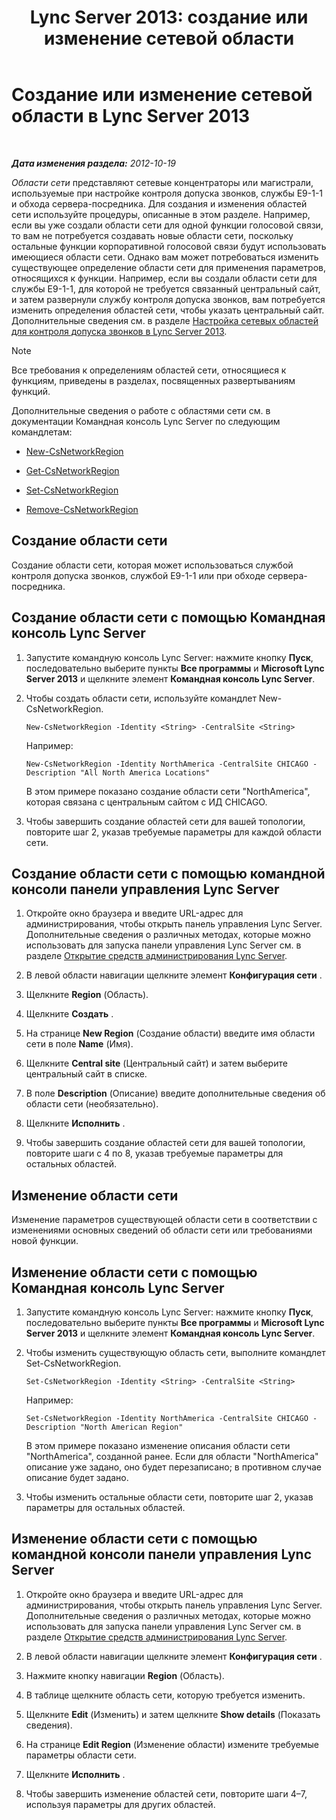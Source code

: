 ﻿---
title: 'Lync Server 2013: создание или изменение сетевой области'
TOCTitle: Создание или изменение сетевой области
ms:assetid: bf7a3dc4-71a2-4559-a547-d90305d4f904
ms:mtpsurl: https://technet.microsoft.com/ru-ru/library/Gg412933(v=OCS.15)
ms:contentKeyID: 49311016
ms.date: 05/19/2016
mtps_version: v=OCS.15
ms.translationtype: HT
---

# Создание или изменение сетевой области в Lync Server 2013

 

_**Дата изменения раздела:** 2012-10-19_

*Области сети* представляют сетевые концентраторы или магистрали, используемые при настройке контроля допуска звонков, службы E9-1-1 и обхода сервера-посредника. Для создания и изменения областей сети используйте процедуры, описанные в этом разделе. Например, если вы уже создали области сети для одной функции голосовой связи, то вам не потребуется создавать новые области сети, поскольку остальные функции корпоративной голосовой связи будут использовать имеющиеся области сети. Однако вам может потребоваться изменить существующее определение области сети для применения параметров, относящихся к функции. Например, если вы создали области сети для службы E9-1-1, для которой не требуется связанный центральный сайт, и затем развернули службу контроля допуска звонков, вам потребуется изменить определения областей сети, чтобы указать центральный сайт. Дополнительные сведения см. в разделе [Настройка сетевых областей для контроля допуска звонков в Lync Server 2013](lync-server-2013-configure-network-regions-for-cac.md).

> [!note]  
> Все требования к определениям областей сети, относящиеся к функциям, приведены в разделах, посвященных развертываниям функций.

Дополнительные сведения о работе с областями сети см. в документации Командная консоль Lync Server по следующим командлетам:

  - [New-CsNetworkRegion](https://docs.microsoft.com/en-us/powershell/module/skype/New-CsNetworkRegion)

  - [Get-CsNetworkRegion](https://docs.microsoft.com/en-us/powershell/module/skype/Get-CsNetworkRegionLink)

  - [Set-CsNetworkRegion](https://docs.microsoft.com/en-us/powershell/module/skype/Set-CsNetworkRegion)

  - [Remove-CsNetworkRegion](https://docs.microsoft.com/en-us/powershell/module/skype/Remove-CsNetworkRegion)

## Создание области сети

Создание области сети, которая может использоваться службой контроля допуска звонков, службой E9-1-1 или при обходе сервера-посредника.

## Создание области сети с помощью Командная консоль Lync Server

1.  Запустите командную консоль Lync Server: нажмите кнопку **Пуск**, последовательно выберите пункты **Все программы** и **Microsoft Lync Server 2013** и щелкните элемент **Командная консоль Lync Server**.

2.  Чтобы создать области сети, используйте командлет New-CsNetworkRegion.
    
        New-CsNetworkRegion -Identity <String> -CentralSite <String>
    
    Например:
    
        New-CsNetworkRegion -Identity NorthAmerica -CentralSite CHICAGO -Description "All North America Locations"
    
    В этом примере показано создание области сети "NorthAmerica", которая связана с центральным сайтом с ИД CHICAGO.

3.  Чтобы завершить создание областей сети для вашей топологии, повторите шаг 2, указав требуемые параметры для каждой области сети.

## Создание области сети с помощью командной консоли панели управления Lync Server

1.  Откройте окно браузера и введите URL-адрес для администрирования, чтобы открыть панель управления Lync Server. Дополнительные сведения о различных методах, которые можно использовать для запуска панели управления Lync Server см. в разделе [Открытие средств администрирования Lync Server](lync-server-2013-open-lync-server-administrative-tools.md).

2.  В левой области навигации щелкните элемент **Конфигурация сети** .

3.  Щелкните **Region** (Область).

4.  Щелкните **Создать** .

5.  На странице **New Region** (Создание области) введите имя области сети в поле **Name** (Имя).

6.  Щелкните **Central site** (Центральный сайт) и затем выберите центральный сайт в списке.

7.  В поле **Description** (Описание) введите дополнительные сведения об области сети (необязательно).

8.  Щелкните **Исполнить** .

9.  Чтобы завершить создание областей сети для вашей топологии, повторите шаги с 4 по 8, указав требуемые параметры для остальных областей.

## Изменение области сети

Изменение параметров существующей области сети в соответствии с изменениями основных сведений об области сети или требованиями новой функции.

## Изменение области сети с помощью Командная консоль Lync Server

1.  Запустите командную консоль Lync Server: нажмите кнопку **Пуск**, последовательно выберите пункты **Все программы** и **Microsoft Lync Server 2013** и щелкните элемент **Командная консоль Lync Server**.

2.  Чтобы изменить существующую область сети, выполните командлет Set-CsNetworkRegion.
    
        Set-CsNetworkRegion -Identity <String> -CentralSite <String>
    
    Например:
    
        Set-CsNetworkRegion -Identity NorthAmerica -CentralSite CHICAGO -Description "North American Region"
    
    В этом примере показано изменение описания области сети "NorthAmerica", созданной ранее. Если для области "NorthAmerica" описание уже задано, оно будет перезаписано; в противном случае описание будет задано.

3.  Чтобы изменить остальные области сети, повторите шаг 2, указав параметры для остальных областей.

## Изменение области сети с помощью командной консоли панели управления Lync Server

1.  Откройте окно браузера и введите URL-адрес для администрирования, чтобы открыть панель управления Lync Server. Дополнительные сведения о различных методах, которые можно использовать для запуска панели управления Lync Server см. в разделе [Открытие средств администрирования Lync Server](lync-server-2013-open-lync-server-administrative-tools.md).

2.  В левой области навигации щелкните элемент **Конфигурация сети** .

3.  Нажмите кнопку навигации **Region** (Область).

4.  В таблице щелкните область сети, которую требуется изменить.

5.  Щелкните **Edit** (Изменить) и затем щелкните **Show details** (Показать сведения).

6.  На странице **Edit Region** (Изменение области) измените требуемые параметры области сети.

7.  Щелкните **Исполнить** .

8.  Чтобы завершить изменение областей сети, повторите шаги 4–7, используя параметры для других областей.

